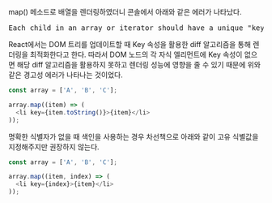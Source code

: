 map() 메소드로 배열을 렌더링하였더니 콘솔에서 아래와 같은 에러가 나타났다.
<pre>
Each child in an array or iterator should have a unique "key" prop.
</pre>

React에서는 DOM 트리를 업데이트할 때 Key 속성을 활용한 diff 알고리즘을 통해 렌더링을 최적화한다고 한다. 따라서 DOM 노드의 각 자식 엘리먼트에 Key 속성이 없으면 해당 diff 알고리즘을 활용하지 못하고 렌더링 성능에 영향을 줄 수 있기 때문에 위와 같은 경고성 에러가 나타나는 것이었다.

```javascript
const array = ['A', 'B', 'C'];

array.map((item) => (
  <li key={item.toString()}>{item}</li>
));
```
명확한 식별자가 없을 때 색인을 사용하는 경우 차선책으로 아래와 같이 고유 식별값을 지정해주지만 권장하지 않는다.
```javascript
const array = ['A', 'B', 'C'];

array.map((item, index) => (
  <li key={index}>{item}</li>
));
```
